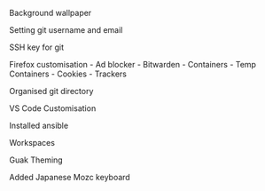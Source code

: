 Background wallpaper

Setting git username and email

SSH key for git

Firefox customisation
    - Ad blocker
    - Bitwarden
    - Containers
    - Temp Containers
    - Cookies
    - Trackers

Organised git directory

VS Code Customisation

Installed ansible

Workspaces

Guak Theming

Added Japanese Mozc keyboard